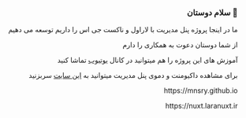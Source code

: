 ### <div align="right">سلام دوستان 👋</div>

<div align="right">
<p>ما در اینجا پروژه پنل مدیریت با لاراول و ناکست جی اس را داریم توسعه می دهیم</p>
<p>از شما دوستان دعوت به همکاری را دارم</p>
<p>آموزش های این پروژه را هم میتوانید در کانال <a href="https://www.youtube.com/playlist?list=PLXChBR5rCkrheZRydB6C-ohLMGL1Q6gGz" target="_blank">یوتیوب</a> تماشا کنید</p>
<p>برای مشاهده داکیومنت و دموی پنل مدیریت میتوانید به <a href="https://laranuxt.ir" target="_blank">این سایت</a> سربزنید</p>
  <p>https://mnsry.github.io</p>
  <p>https://nuxt.laranuxt.ir</p>
</div>
